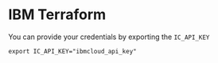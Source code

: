 # IBM Terraform 

You can provide your credentials by exporting the `IC_API_KEY` 

`export IC_API_KEY="ibmcloud_api_key"`
